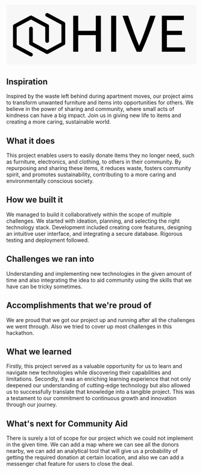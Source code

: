 <div align="center"><img src="data/HIVE.jpg" width="900"/></div>

<h2>Inspiration</h2>
Inspired by the waste left behind during apartment moves, our project aims to transform unwanted furniture and items into opportunities for others. We believe in the power of sharing and community, where small acts of kindness can have a big impact. Join us in giving new life to items and creating a more caring, sustainable world.

<h2>What it does</h2>
This project enables users to easily donate items they no longer need, such as furniture, electronics, and clothing, to others in their community. By repurposing and sharing these items, it reduces waste, fosters community spirit, and promotes sustainability, contributing to a more caring and environmentally conscious society.

<h2>How we built it</h2>
We managed to build it collaboratively within the scope of multiple challenges. We started with ideation, planning, and selecting the right technology stack. Development included creating core features, designing an intuitive user interface, and integrating a secure database. Rigorous testing and deployment followed.

<h2>Challenges we ran into</h2>
Understanding and implementing new technologies in the given amount of time and also integrating the idea to aid community using the skills that we have can be tricky sometimes.

<h2>Accomplishments that we're proud of</h2>
We are proud that we got our project up and running after all the challenges we went through. Also we tried to cover up most challenges in this hackathon.

<h2>What we learned</h2>
Firstly, this project served as a valuable opportunity for us to learn and navigate new technologies while discovering their capabilities and limitations. Secondly, it was an enriching learning experience that not only deepened our understanding of cutting-edge technology but also allowed us to successfully translate that knowledge into a tangible project. This was a testament to our commitment to continuous growth and innovation through our journey.

<h2>What's next for Community Aid</h2>
There is surely a lot of scope for our project which we could not implement in the given time. We can add a map where we can see all the donors nearby, we can add an analytical tool that will give us a probability of getting the required donation at certain location, and also we can add a messenger chat feature for users to close the deal.
